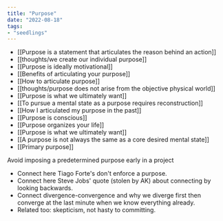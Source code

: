 ```yaml
---
title: "Purpose"
date: "2022-08-18"
tags:
- "seedlings"
---
```


- [[Purpose is a statement that articulates the reason behind an action]]
- [[thoughts/we create our individual purpose]]
- [[Purpose is ideally motivational]]
- [[Benefits of articulating your purpose]]
- [[How to articulate purpose]]
- [[thoughts/purpose does not arise from the objective physical world]]
- [[Purpose is what we ultimately want]]
- [[To pursue a mental state as a purpose requires reconstruction]]
- [[How I articulated my purpose in the past]]
- [[Purpose is conscious]]
- [[Purpose organizes your life]]
- [[Purpose is what we ultimately want]]
- [[A purpose is not always the same as a core desired mental state]]
- [[Primary purpose]]

Avoid imposing a predetermined purpose early in a project
- Connect here Tiago Forte's don't enforce a purpose.
- Connect here Steve Jobs' quote (stolen by AK) about connecting by looking backwards.
- Connect divergence-convergence and why we diverge first then converge at the last minute when we know everything already.
- Related too: skepticism, not hasty to committing.